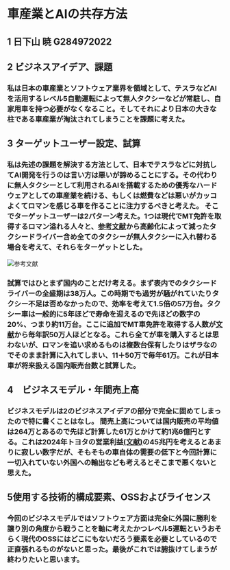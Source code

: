 # 車産業とAIの共存方法
## 1 日下山 暁 G284972022

## 2 ビジネスアイデア、課題
### 私は日本の車産業とソフトウェア業界を領域として、テスラなどAIを活用するレベル5自動運転によって無人タクシーなどが常駐し、**自家用車を持つ必要がなくなる**こと。そしてそれにより日本の大きな柱である車産業が淘汰されてしまうことを課題に考えた。

## 3 ターゲットユーザー設定、試算
### 私は先述の課題を解決する方法として、日本でテスラなどに対抗してAI開発を行うのは言い方は悪いが諦めることにする。その代わりに無人タクシーとして利用されるAIを搭載するための優秀なハードウェアとしての車産業を続ける、もしくは燃費などは悪いがカッコよくてロマンを感じる車を作ることに注力するべきと考えた。  そこでターゲットユーザーは2パターン考えた。1つは現代でMT免許を取得するロマン溢れる人々と、[参考文献](https://news.yahoo.co.jp/expert/articles/d9ffa887e32734c63655b4fadad8aece911616e4)から高齢化によって減ったタクシードライバー含め全てのタクシーが無人タクシーに入れ替わる場合を考えて、それらをターゲットとした。

![参考文献](https://newsatcl-pctr.c.yimg.jp/t/iwiz-yn/rpr/kandatoshiaki/00362124/image-1692072276847.png?fill=1&fc=fff&fmt=jpeg&q=85&exp=10800)

### 試算ではひとまず国内のことだけ考える。まず表内でのタクシードライバーの全盛期は38万人。この時期でも過労が騒がれていたりタクシー不足は否めなかったので、効率を考えて1.5倍の57万台。タクシー車は一般的に5年ほどで寿命を迎えるので先ほどの数字の20%、つまり約11万台。ここに追加でMT車免許を取得する人数が[文献](https://www.npa.go.jp/publications/statistics/koutsuu/menkyo.html?utm_)から毎年訳50万人ほどとなる。これら全てが車を購入するとは思わないが、ロマンを追い求めるものは複数台保有したりはザラなのでそのまま計算に入れてしまい、11＋50万で毎年61万。これが日本車が将来扱える国内販売台数と試算した。

## 4　ビジネスモデル・年間売上高
### ビジネスモデルは2のビジネスアイデアの部分で完全に固めてしまったので特に書くことはなし。  間売上高については国内販売の平均値は264万とあるので先ほど計算した61万とかけて約1兆6億円とする。これは2024年トヨタの営業利益[(文献)](https://motor-fan.jp/mf/article/228188/)の45兆円を考えるとあまりに寂しい数字だが、そもそもの車自体の需要の低下と今回計算に一切入れていない外国への輸出なども考えるとそこまで悪くないと思えた。

## 5使用する技術的構成要素、OSSおよびライセンス
### 今回のビジネスモデルではソフトウェア方面は完全に外国に勝利を譲り別の角度から戦うことを軸に考えたかつレベル5運転というおそらく現代のOSSにはどこにもないだろう要素を必要としているので正直張れるものがないと思った。最後がこれでは腑抜けてしまうが終わりたいと思います。
